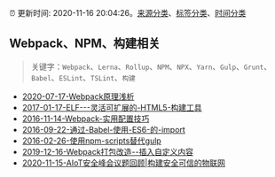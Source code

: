 :alarm_clock: 更新时间: 2020-11-16 20:04:26。[来源分类](../README.md)、[标签分类](../TAGS.md)、[时间分类](../TIMELINE.md)

## Webpack、NPM、构建相关


> 关键字：`Webpack`、`Lerna`、`Rollup`、`NPM`、`NPX`、`Yarn`、`Gulp`、`Grunt`、`Babel`、`ESLint`、`TSLint`、`构建`



- [2020-07-17-Webpack原理浅析](https://aotu.io/notes/2020/07/17/webpack-analize/) 
- [2017-01-17-ELF---灵活可扩展的-HTML5-构建工具](https://aotu.io/notes/2017/01/17/elf/) 
- [2016-11-14-Webpack-实用配置技巧](https://aotu.io/notes/2016/11/14/webpack-tips/) 
- [2016-09-22-通过-Babel-使用-ES6-的-import](https://aotu.io/notes/2016/09/22/es6-import-with-babel/) 
- [2016-02-26-使用npm-scripts替代gulp](https://aotu.io/notes/2016/02/26/use-npm-script-instead-of-gulp/) 
- [2019-12-16-Webpack打包改造--插入自定义内容](https://juejin.im/post/5df4a220f265da33de3a74b0) 
- [2020-11-15-AIoT安全峰会议题回顾|构建安全可信的物联网](https://sec.thief.one/article_content?a_id=dd4bd73fccab530b0d555d8b3be556ff) 